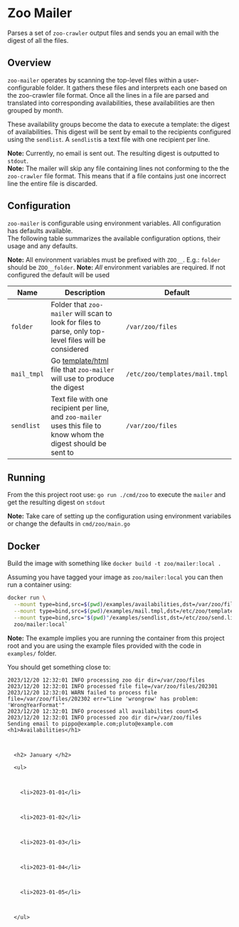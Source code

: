 # Zoo Mailer

Parses a set of `zoo-crawler` output files and sends you an email with the digest of all the files.

## Overview

`zoo-mailer` operates by scanning the top-level files within a user-configurable folder.
It gathers these files and interprets each one based on the zoo-crawler file format.
Once all the lines in a file are parsed and translated into corresponding availabilities, these availabilities are then grouped by month.

These availability groups become the data to execute a template: the digest of availabilities.
This digest will be sent by email to the recipients configured using the `sendlist`. A `sendlist`is a text file with one recipient per line.

**Note:** Currently, no email is sent out. The resulting digest is outputted to `stdout`.  
**Note:** The mailer will skip any file containing lines not conforming to the the `zoo-crawler` file format. This means that if a file contains just one incorrect line the entire file is discarded.

## Configuration

`zoo-mailer` is configurable using environment variables. All configuration has defaults available.  
The following table summarizes the available configuration options, their usage and any defaults.

**Note:** All environment variables must be prefixed with `ZOO__`. E.g.: `folder` should be `ZOO__folder`.
**Note:** _All_ environment variables are required. If not configured the default will be used

| Name        | Description                                                                                                      | Default                        |
| ----------- | ---------------------------------------------------------------------------------------------------------------- | ------------------------------ |
| `folder`    | Folder that `zoo-mailer` will scan to look for files to parse, only top-level files will be considered           | `/var/zoo/files`               |
| `mail_tmpl` | Go [template/html](https://pkg.go.dev/html/template) file that `zoo-mailer` will use to produce the digest       | `/etc/zoo/templates/mail.tmpl` |
| `sendlist`  | Text file with one recipient per line, and `zoo-mailer` uses this file to know whom the digest should be sent to | `/var/zoo/files`               |

## Running

From the this project root use: `go run ./cmd/zoo` to execute the `mailer` and get the resulting digest on `stdout`

**Note:** Take care of setting up the configuration using environment variabiles or change the defaults in `cmd/zoo/main.go`

## Docker

Build the image with something like `docker build -t zoo/mailer:local .`

Assuming you have tagged your image as `zoo/mailer:local` you can then run a container using:

```sh
docker run \
  --mount type=bind,src=$(pwd)/examples/availabilities,dst=/var/zoo/files \
  --mount type=bind,src=$(pwd)/examples/mail.tmpl,dst=/etc/zoo/templates/mail.tmpl \
  --mount type=bind,src="$(pwd)"/examples/sendlist,dst=/etc/zoo/send.list \
  zoo/mailer:local`
```

**Note:** The example implies you are running the container from this project root and you are using the example files provided with the code in `examples/` folder.

You should get something close to:

```
2023/12/20 12:32:01 INFO processing zoo dir dir=/var/zoo/files
2023/12/20 12:32:01 INFO processed file file=/var/zoo/files/202301
2023/12/20 12:32:01 WARN failed to process file file=/var/zoo/files/202302 err="Line 'wrongrow' has problem: 'WrongYearFormat'"
2023/12/20 12:32:01 INFO processed all availabilites count=5
2023/12/20 12:32:01 INFO processed zoo dir dir=/var/zoo/files
Sending email to pippo@example.com;pluto@example.com
<h1>Availabilities</h1>



  <h2> January </h2>

  <ul>



    <li>2023-01-01</li>



    <li>2023-01-02</li>



    <li>2023-01-03</li>



    <li>2023-01-04</li>



    <li>2023-01-05</li>



  </ul>
```
